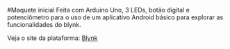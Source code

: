 #Maquete inicial
Feita com Arduino Uno, 3 LEDs, botão digital e potenciômetro para o uso de um aplicativo Android básico para explorar as funcionalidades do blynk.

Veja o site da plataforma: [Blynk](http://www.blynk.cc/)
